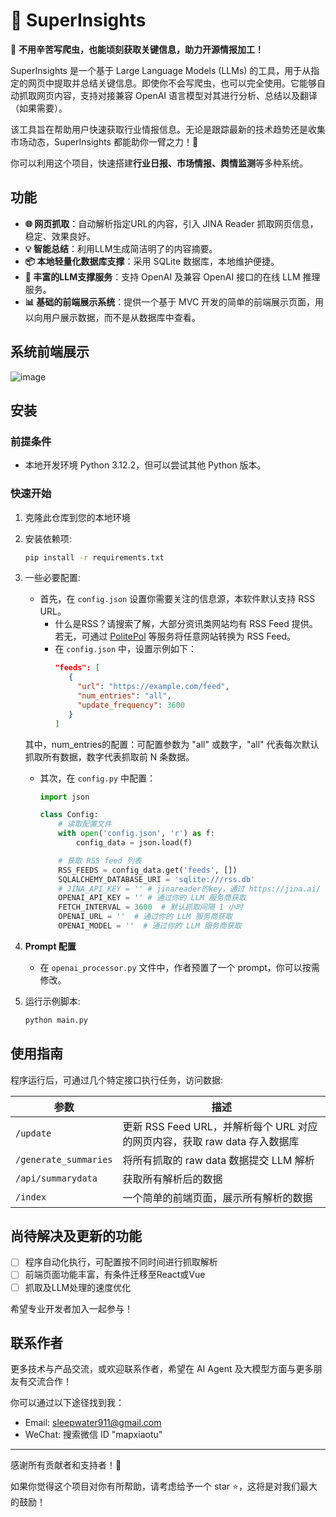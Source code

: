 
# 🚀 SuperInsights

🚀 **不用辛苦写爬虫，也能顷刻获取关键信息，助力开源情报加工！**

SuperInsights 是一个基于 Large Language Models (LLMs) 的工具，用于从指定的网页中提取并总结关键信息。即使你不会写爬虫，也可以完全使用。它能够自动抓取网页内容，支持对接兼容 OpenAI 语言模型对其进行分析、总结以及翻译（如果需要）。

该工具旨在帮助用户快速获取行业情报信息。无论是跟踪最新的技术趋势还是收集市场动态，SuperInsights 都能助你一臂之力！💪

你可以利用这个项目，快速搭建**行业日报、市场情报、舆情监测**等多种系统。

## 功能

- **🌐 网页抓取**：自动解析指定URL的内容，引入 JINA Reader 抓取网页信息，稳定、效果良好。
- **💡 智能总结**：利用LLM生成简洁明了的内容摘要。
- **📦 本地轻量化数据库支撑**：采用 SQLite 数据库，本地维护便捷。
- **🔗 丰富的LLM支撑服务**：支持 OpenAI 及兼容 OpenAI 接口的在线 LLM 推理服务。
- **📊 基础的前端展示系统**：提供一个基于 MVC 开发的简单的前端展示页面，用以向用户展示数据，而不是从数据库中查看。

## 系统前端展示

![image](https://github.com/user-attachments/assets/2bf08923-2699-4c1b-8bd9-035a871e76d7)


## 安装

### 前提条件
- 本地开发环境 Python 3.12.2，但可以尝试其他 Python 版本。

### 快速开始

1. 克隆此仓库到您的本地环境

2. 安装依赖项:
   ```bash
   pip install -r requirements.txt
   ```

3. 一些必要配置:
   - 首先，在 `config.json` 设置你需要关注的信息源，本软件默认支持 RSS URL。
     - 什么是RSS？请搜索了解，大部分资讯类网站均有 RSS Feed 提供。若无，可通过 [PolitePol](https://politepol.com/) 等服务将任意网站转换为 RSS Feed。
     - 在 `config.json` 中，设置示例如下：
       ```json
       "feeds": [
          {
            "url": "https://example.com/feed",
            "num_entries": "all", 
            "update_frequency": 3600 
          }
       ]
       ```
   其中，num_entries的配置：可配置参数为 "all" 或数字，"all" 代表每次默认抓取所有数据，数字代表抓取前 N 条数据。
   
   - 其次，在 `config.py` 中配置：
     ```python
     import json
     
     class Config:
         # 读取配置文件
         with open('config.json', 'r') as f:
             config_data = json.load(f)
     
         # 获取 RSS feed 列表
         RSS_FEEDS = config_data.get('feeds', [])
         SQLALCHEMY_DATABASE_URI = 'sqlite:///rss.db'
         # JINA_API_KEY = '' # jinareader的key，通过 https://jina.ai/ 获取
         OPENAI_API_KEY = '' # 通过你的 LLM 服务商获取
         FETCH_INTERVAL = 3600  # 默认抓取间隔 1 小时
         OPENAI_URL = ''  # 通过你的 LLM 服务商获取
         OPENAI_MODEL = ''  # 通过你的 LLM 服务商获取
     ```
5. **Prompt 配置**
   - 在 `openai_processor.py` 文件中，作者预置了一个 prompt，你可以按需修改。

6. 运行示例脚本:
   ```bash
   python main.py
   ```

## 使用指南

程序运行后，可通过几个特定接口执行任务，访问数据:

| 参数                  | 描述                                                                 |
|-----------------------|----------------------------------------------------------------------|
| `/update`             | 更新 RSS Feed URL，并解析每个 URL 对应的网页内容，获取 raw data 存入数据库  | 
| `/generate_summaries` | 将所有抓取的 raw data 数据提交 LLM 解析                                   | 
| `/api/summarydata`    | 获取所有解析后的数据                                                 | 
| `/index`              | 一个简单的前端页面，展示所有解析的数据                                | 

## 尚待解决及更新的功能

- [ ] 程序自动化执行，可配置按不同时间进行抓取解析
- [ ] 前端页面功能丰富，有条件迁移至React或Vue
- [ ] 抓取及LLM处理的速度优化

希望专业开发者加入一起参与！

## 联系作者

更多技术与产品交流，或欢迎联系作者，希望在 AI Agent 及大模型方面与更多朋友有交流合作！

你可以通过以下途径找到我：

- Email: sleepwater911@gmail.com
- WeChat: 搜索微信 ID "mapxiaotu"

---

感谢所有贡献者和支持者！👏

如果你觉得这个项目对你有所帮助，请考虑给予一个 star ⭐️，这将是对我们最大的鼓励！

